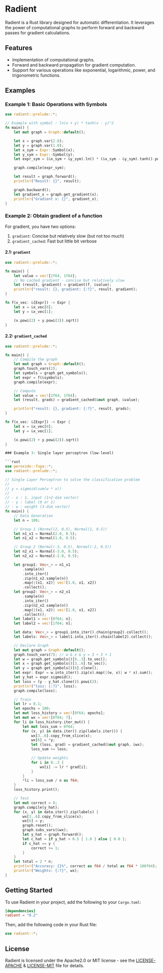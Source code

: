 # Radient

Radient is a Rust library designed for automatic differentiation. It leverages the power of computational graphs to perform forward and backward passes for gradient calculations.

## Features

- Implementation of computational graphs.
- Forward and backward propagation for gradient computation.
- Support for various operations like exponential, logarithmic, power, and trigonometric functions.

## Examples

### Example 1: Basic Operations with Symbols

```rust
use radient::prelude::*;

// Example with symbol : ln(x + y) * tanh(x - y)^2
fn main() {
    let mut graph = Graph::default();

    let x = graph.var(2.0);
    let y = graph.var(1.0);
    let x_sym = Expr::Symbol(x);
    let y_sym = Expr::Symbol(y);
    let expr_sym = (&x_sym + &y_sym).ln() * (&x_sym - &y_sym).tanh().powi(2);

    graph.compile(expr_sym);

    let result = graph.forward();
    println!("Result: {}", result);

    graph.backward();
    let gradient_x = graph.get_gradient(x);
    println!("Gradient x: {}", gradient_x);
}
```

### Example 2: Obtain gradient of a function

For gradient, you have two options:

1. `gradient`: Concise but relatively slow (but not too much)
2. `gradient_cached`: Fast but little bit verbose

#### 2.1: `gradient`

```rust
use radient::prelude::*;

fn main() {
    let value = vec![2f64, 1f64];
    // No cached gradient - concise but relatively slow
    let (result, gradient) = gradient(f, &value);
    println!("result: {}, gradient: {:?}", result, gradient);
}

fn f(x_vec: &[Expr]) -> Expr {
    let x = &x_vec[0];
    let y = &x_vec[1];

    (x.powi(2) + y.powi(2)).sqrt()
}
```

#### 2.2: `gradient_cached`

```rust
use radient::prelude::*;

fn main() {
    // Compile the graph
    let mut graph = Graph::default();
    graph.touch_vars(2);
    let symbols = graph.get_symbols();
    let expr = f(&symbols);
    graph.compile(expr);

    // Compute
    let value = vec![2f64, 1f64];
    let (result, grads) = gradient_cached(&mut graph, &value);

    println!("result: {}, gradient: {:?}", result, grads);
}

fn f(x_vec: &[Expr]) -> Expr {
    let x = &x_vec[0];
    let y = &x_vec[1];

    (x.powi(2) + y.powi(2)).sqrt()
}

### Example 3: Single layer perceptron (low-level)

```rust
use peroxide::fuga::*;
use radient::prelude::*;

// Single Layer Perceptron to solve the classification problem
//
// y = sigmoid(sum(w * x))
//
// - x : 1, input (1+2-dim vector)
// - y : label (0 or 1)
// - w : weight (3-dim vector)
fn main() {
    // Data Generation
    let n = 100;

    // Group 1 (Normal(2, 0.5), Normal(1, 0.5))
    let n1_x1 = Normal(2.0, 0.5);
    let n1_x2 = Normal(1.0, 0.5);

    // Group 2 (Normal(-3, 0.5), Normal(-2, 0.5))
    let n2_x1 = Normal(-3.0, 0.5);
    let n2_x2 = Normal(-2.0, 0.5);

    let group1: Vec<_> = n1_x1
        .sample(n)
        .into_iter()
        .zip(n1_x2.sample(n))
        .map(|(x1, x2)| vec![1.0, x1, x2])
        .collect();
    let group2: Vec<_> = n2_x1
        .sample(n)
        .into_iter()
        .zip(n2_x2.sample(n))
        .map(|(x1, x2)| vec![1.0, x1, x2])
        .collect();
    let label1 = vec![0f64; n];
    let label2 = vec![1f64; n];

    let data: Vec<_> = group1.into_iter().chain(group2).collect();
    let labels: Vec<_> = label1.into_iter().chain(label2).collect();

    // Declare Graph
    let mut graph = Graph::default();
    graph.touch_vars(7); // w & x & y = 3 + 3 + 1
    let w = graph.get_symbols()[0..3].to_vec();
    let x = graph.get_symbols()[3..6].to_vec();
    let y = graph.get_symbols()[6].clone();
    let expr: Expr = w.into_iter().zip(x).map(|(w, x)| w * x).sum();
    let y_hat = expr.sigmoid();
    let loss = (y - y_hat.clone()).powi(2);
    println!("loss: {:?}", loss);
    graph.compile(loss);

    // Train
    let lr = 0.1;
    let epochs = 100;
    let mut loss_history = vec![0f64; epochs];
    let mut wx = vec![0f64; 7];
    for li in loss_history.iter_mut() {
        let mut loss_sum = 0f64;
        for (x, y) in data.iter().zip(labels.iter()) {
            wx[3..6].copy_from_slice(x);
            wx[6] = *y;
            let (loss, grad) = gradient_cached(&mut graph, &wx);
            loss_sum += loss;

            // Update weights
            for i in 0..3 {
                wx[i] -= lr * grad[i];
            }
        }
        *li = loss_sum / n as f64;
    }
    loss_history.print();

    // Test
    let mut correct = 0;
    graph.compile(y_hat);
    for (x, y) in data.iter().zip(labels) {
        wx[3..6].copy_from_slice(x);
        wx[6] = y;
        graph.reset();
        graph.subs_vars(&wx);
        let y_hat = graph.forward();
        let c_hat = if y_hat > 0.5 { 1.0 } else { 0.0 };
        if c_hat == y {
            correct += 1;
        }
    }
    let total = 2 * n;
    println!("Accuracy: {}%", correct as f64 / total as f64 * 100f64);
    println!("Weights: {:?}", wx);
}
```

## Getting Started

To use Radient in your project, add the following to your `Cargo.toml`:

```toml
[dependencies]
radient = "0.2"
```

Then, add the following code in your Rust file:

```rust
use radient::*;
```

## License

Radient is licensed under the Apache2.0 or MIT license - see the [LICENSE-APACHE](./LICENSE-APACHE) & [LICENSE-MIT](./LICENSE-MIT) file for details.

